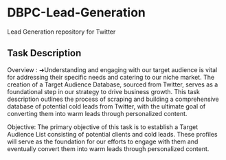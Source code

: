 # DBPC-Lead-Generation
Lead Generation repository for Twitter

## Task Description
Overview :
➜Understanding and engaging with our target audience is vital for addressing their specific needs and catering to our niche market. The creation of a Target Audience Database, sourced from Twitter, serves as a foundational step in our strategy to drive business growth. This task description outlines the process of scraping and building a comprehensive database of potential cold leads from Twitter, with the ultimate goal of converting them into warm leads through personalized content.

Objective:
The primary objective of this task is to establish a Target Audience List consisting of potential clients and cold leads. These profiles will serve as the foundation for our efforts to engage with them and eventually convert them into warm leads through personalized content.
